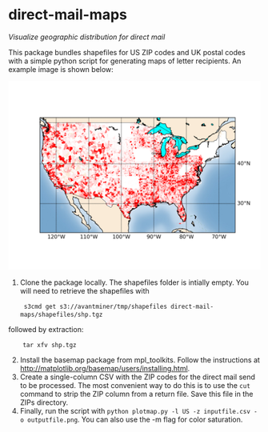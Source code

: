# direct-mail-maps
*Visualize geographic distribution for direct mail*

This package bundles shapefiles for US ZIP codes and UK postal codes with a simple python script for generating maps of letter recipients.  An example image is shown below:

![US Map](map.png "US Map")

1. Clone the package locally.  The shapefiles folder is intially empty.  You will need to retrieve the shapefiles with

        s3cmd get s3://avantminer/tmp/shapefiles direct-mail-maps/shapefiles/shp.tgz
followed by extraction:

        tar xfv shp.tgz

2. Install the basemap package from mpl_toolkits.  Follow the instructions at <http://matplotlib.org/basemap/users/installing.html>.
3. Create a single-column CSV with the ZIP codes for the direct mail send to be processed.  The most convenient way to do this is to use the `cut` command to strip the ZIP column from a return file.  Save this file in the ZIPs directory.
4. Finally, run the script with `python plotmap.py -l US -z inputfile.csv -o outputfile.png`. You can also use the -m flag for color saturation. 
